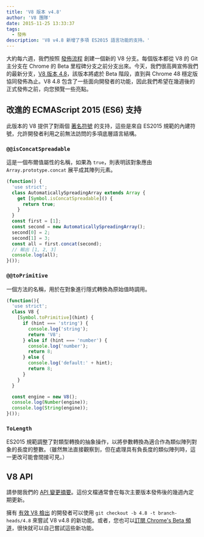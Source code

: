```yaml
---
title: 'V8 版本 v4.8'
author: 'V8 團隊'
date: 2015-11-25 13:33:37
tags:
  - 發佈
description: 'V8 v4.8 新增了多項 ES2015 語言功能的支持。'
---
```

大約每六週，我們按照 [發佈流程](/docs/release-process) 創建一個新的 V8 分支。每個版本都從 V8 的 Git 主分支在 Chrome 的 Beta 里程碑分支之前分支出來。今天，我們很高興宣佈我們的最新分支，[V8 版本 4.8](https://chromium.googlesource.com/v8/v8.git/+log/branch-heads/4.8)，該版本將處於 Beta 階段，直到與 Chrome 48 穩定版協同發佈為止。V8 4.8 包含了一些面向開發者的功能，因此我們希望在幾週後的正式發佈之前，向您預覽一些亮點。

<!--truncate-->
## 改進的 ECMAScript 2015 (ES6) 支持

此版本的 V8 提供了對兩個 [著名符號](https://developer.mozilla.org/en-US/docs/Web/JavaScript/Reference/Global_Objects/Symbol#Well-known_symbols) 的支持，這些是來自 ES2015 規範的內建符號，允許開發者利用之前無法訪問的多項底層語言結構。

### `@@isConcatSpreadable`

這是一個布爾值屬性的名稱，如果為 `true`，則表明該對象應由 `Array.prototype.concat` 展平成其陣列元素。

```js
(function() {
  'use strict';
  class AutomaticallySpreadingArray extends Array {
    get [Symbol.isConcatSpreadable]() {
      return true;
    }
  }
  const first = [1];
  const second = new AutomaticallySpreadingArray();
  second[0] = 2;
  second[1] = 3;
  const all = first.concat(second);
  // 輸出 [1, 2, 3]
  console.log(all);
}());
```

### `@@toPrimitive`

一個方法的名稱，用於在對象進行隱式轉換為原始值時調用。

```js
(function(){
  'use strict';
  class V8 {
    [Symbol.toPrimitive](hint) {
      if (hint === 'string') {
        console.log('string');
        return 'V8';
      } else if (hint === 'number') {
        console.log('number');
        return 8;
      } else {
        console.log('default:' + hint);
        return 8;
      }
    }
  }

  const engine = new V8();
  console.log(Number(engine));
  console.log(String(engine));
}());
```

### `ToLength`

ES2015 規範調整了對類型轉換的抽象操作，以將參數轉換為適合作為類似陣列對象的長度的整數。（雖然無法直接觀察到，但在處理具有負長度的類似陣列時，這一更改可能會間接可見。）

## V8 API

請參閱我們的 [API 變更摘要](https://docs.google.com/document/d/1g8JFi8T_oAE_7uAri7Njtig7fKaPDfotU6huOa1alds/edit)。這份文檔通常會在每次主要版本發佈後的幾週內定期更新。

擁有 [有效 V8 檢出](https://v8.dev/docs/source-code#using-git) 的開發者可以使用 `git checkout -b 4.8 -t branch-heads/4.8` 來嘗試 V8 v4.8 的新功能。或者，您也可以[訂閱 Chrome's Beta 頻道](https://www.google.com/chrome/browser/beta.html)，很快就可以自己嘗試這些新功能。
